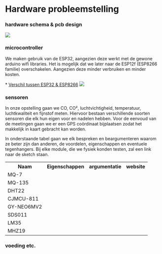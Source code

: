 # Hardware probleemstelling
### hardware schema & pcb design

<img src="./picture/schema_hardware.png">

### microcontroller
<p>We maken gebruik van de ESP32, aangezien deze werkt met de gewone arduino wifi libraries.
Het is mogelijk dat we later naar de ESP12f (ESP8266 familie) overschakelen. Aangezien deze minder verbruiken en minder kosten.</p>
* <a target="_blank" href="https://makeradvisor.com/esp32-vs-esp8266/">Verschil tussen ESP32 & ESP8266</a> 
<img src="./picture/ESP32_Pinout.jpg">

### sensoren
<p>In onze opstelling gaan we CO, CO², luchtvichtigheid, temperatuur, luchtkwaliteit en fijnstof meten. Hiervoor bestaan verschillende soorten sensoren die elk hun eigen voor en nadelen hebben. Voor de eenvoud van de meetingen gaan we er een GPS coördinaat bijplaatsen zodat het makkelijk in kaart gebracht kan worden.</p>
<p>In onderstaande tabel gaan we elk bespreken en beargumenteren waarom ze beter zijn dan anderen, de voordelen, eigenschappen en eventuele tegenhangers. Bij elke module, die we fysiek konden testen, zal een link naar de sketch staan.</p>

<table>
<tr>
<th>Naam</th>
<th>Eigenschappen</th>
<th>argumentatie</th>
<th>website</th>
</tr>
<tr>
<td>MQ-7</td>
</tr>
<tr>
<td>MQ-135</td>
</tr>
<tr>
<td>DHT22</td>
</tr>
<tr>
<td>CJMCU-811</td>
</tr>
<tr>
<td>GY-NEO6MV2</td>
</tr>
<tr>
<td>SDS011</td>
</tr>
<tr>
<td>LM35</td>
</tr>
<tr>
<td>MHZ19</td>
</tr>
</table>

### voeding etc.